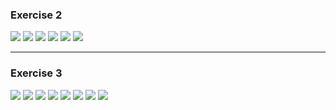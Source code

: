 ### **Exercise 2**

<img src="https://github.com/iondodon1998/UTM_DB/blob/master/Lab3/ex2/m1.png"/>
<img src="https://github.com/iondodon1998/UTM_DB/blob/master/Lab3/ex2/m2.png"/>
<img src="https://github.com/iondodon1998/UTM_DB/blob/master/Lab3/ex2/m2_1.png"/>
<img src="https://github.com/iondodon1998/UTM_DB/blob/master/Lab3/ex2/m3.png"/>
<img src="https://github.com/iondodon1998/UTM_DB/blob/master/Lab3/ex2/m4.png"/>
<img src="https://github.com/iondodon1998/UTM_DB/blob/master/Lab3/ex2/m5.png"/>

---

### **Exercise 3**

<img src="https://github.com/iondodon1998/UTM_DB/blob/master/Lab3/ex3/m1.png"/>
<img src="https://github.com/iondodon1998/UTM_DB/blob/master/Lab3/ex3/m2.png"/>
<img src="https://github.com/iondodon1998/UTM_DB/blob/master/Lab3/ex3/m3.png"/>
<img src="https://github.com/iondodon1998/UTM_DB/blob/master/Lab3/ex3/m4.png"/>
<img src="https://github.com/iondodon1998/UTM_DB/blob/master/Lab3/ex3/m5.png"/>
<img src="https://github.com/iondodon1998/UTM_DB/blob/master/Lab3/ex3/m6.png"/>
<img src="https://github.com/iondodon1998/UTM_DB/blob/master/Lab3/ex3/m7.png"/>
<img src="https://github.com/iondodon1998/UTM_DB/blob/master/Lab3/ex3/m8.png"/>

